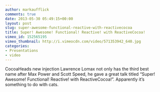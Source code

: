 ```yaml
---
author: markaufflick
comments: true
date: 2013-05-30 05:49:15+00:00
layout: post
slug: super-awesome-functional-reactive-with-reactivecocoa
title: Super! Awesome! Functional! Reactive! with ReactiveCocoa!
vimeo_id: 152565195
vimeo_thumbnail: http://i.vimeocdn.com/video/571353942_640.jpg
categories:
- Presentations
- video
---
```


CocoaHeads new injection Lawrence Lomax not only has the third best name after Max Power and Scott Speed, he gave a great talk titled “Super! Awesome! Functional! Reactive! with ReactiveCocoa!”. Apparently it’s something to do with cats.
